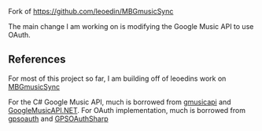 Fork of https://github.com/leoedin/MBGmusicSync

The main change I am working on is modifying the Google Music API to use OAuth.

References
----------------------------------
For most of this project so far, I am building off of leoedins work on [MBGmusicSync](https://github.com/leoedin/MBGmusicSync)

For the C# Google Music API, much is borrowed from [gmusicapi](https://github.com/simon-weber/gmusicapi) and [GoogleMusicAPI.NET](https://github.com/taylorfinnell/GoogleMusicAPI.NET). For OAuth implementation, much is borrowed from [gpsoauth](https://github.com/simon-weber/gpsoauth) and [GPSOAuthSharp](https://github.com/vemacs/GPSOAuthSharp)
